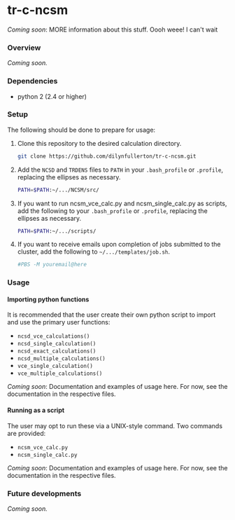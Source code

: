 # tr-c-ncsm
_Coming soon_: MORE information about this stuff. Oooh weee! I can't wait

### Overview
_Coming soon._

### Dependencies
* python 2 (2.4 or higher)

### Setup
The following should be done to prepare for usage:

1. Clone this repository to the desired calculation directory.  

   ```bash
   git clone https://github.com/dilynfullerton/tr-c-ncsm.git
   ```
2. Add the `NCSD` and `TRDENS` files to `PATH` in your `.bash_profile`
or `.profile`, replacing the ellipses as necessary.

   ```bash
   PATH=$PATH:~/.../NCSM/src/
   ```
3. If you want to run ncsm\_vce\_calc.py and ncsm\_single\_calc.py as
scripts, add the following to your `.bash_profile` or `.profile`, replacing
the ellipses as necessary.  

   ```bash
   PATH=$PATH:~/.../scripts/
   ```
4. If you want to receive emails upon completion of jobs submitted to
the cluster, add the following to `~/.../templates/job.sh`.  

   ```bash
   #PBS -M youremail@here
   ```

### Usage
#### Importing python functions
It is recommended that the user create their own python script to
import and use the primary user functions:

* `ncsd_vce_calculations()`
* `ncsd_single_calculation()`
* `ncsd_exact_calculations()`
* `ncsd_multiple_calculations()`
* `vce_single_calculation()`
* `vce_multiple_calculations()`

_Coming soon_: Documentation and examples of usage here. For now, see
the documentation in the respective files.

#### Running as a script
The user may opt to run these via a UNIX-style command. Two commands
are provided:

* `ncsm_vce_calc.py`
* `ncsm_single_calc.py`

_Coming soon_: Documentation and examples of usage here. For now, see
the documentation in the respective files.

### Future developments
_Coming soon._
